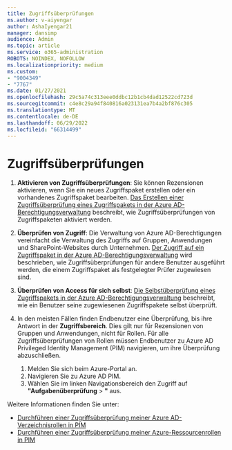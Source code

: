 ```yaml
---
title: Zugriffsüberprüfungen
ms.author: v-aiyengar
author: AshaIyengar21
manager: dansimp
audience: Admin
ms.topic: article
ms.service: o365-administration
ROBOTS: NOINDEX, NOFOLLOW
ms.localizationpriority: medium
ms.custom:
- "9004349"
- "7767"
ms.date: 01/27/2021
ms.openlocfilehash: 29c5a74c313eee0ddbc12b1cb4dad12522cd723d
ms.sourcegitcommit: c4e8c29a94f840816a023131ea7b4a2bf876c305
ms.translationtype: MT
ms.contentlocale: de-DE
ms.lasthandoff: 06/29/2022
ms.locfileid: "66314499"
---
```

# <a name="access-reviews"></a>Zugriffsüberprüfungen

1. **Aktivieren von Zugriffsüberprüfungen**: Sie können Rezensionen aktivieren, wenn Sie ein neues Zugriffspaket erstellen oder ein vorhandenes Zugriffspaket bearbeiten. [Das Erstellen einer Zugriffsüberprüfung eines Zugriffspakets in der Azure AD-Berechtigungsverwaltung](https://docs.microsoft.com/azure/active-directory/governance/entitlement-management-access-reviews-create) beschreibt, wie Zugriffsüberprüfungen von Zugriffspaketen aktiviert werden.

1. **Überprüfen von Zugriff**: Die Verwaltung von Azure AD-Berechtigungen vereinfacht die Verwaltung des Zugriffs auf Gruppen, Anwendungen und SharePoint-Websites durch Unternehmen. [Der Zugriff auf ein Zugriffspaket in der Azure AD-Berechtigungsverwaltung](https://docs.microsoft.com/azure/active-directory/governance/entitlement-management-access-reviews-create) wird beschrieben, wie Zugriffsüberprüfungen für andere Benutzer ausgeführt werden, die einem Zugriffspaket als festgelegter Prüfer zugewiesen sind.

1. **Überprüfen von Access für sich selbst**: [Die Selbstüberprüfung eines Zugriffspakets in der Azure AD-Berechtigungsverwaltung](https://docs.microsoft.com/azure/active-directory/governance/entitlement-management-access-reviews-self-review) beschreibt, wie ein Benutzer seine zugewiesenen Zugriffspakete selbst überprüft.

1. In den meisten Fällen finden Endbenutzer eine Überprüfung, bis ihre Antwort in der **Zugriffsbereich**. Dies gilt nur für Rezensionen von Gruppen und Anwendungen, nicht für Rollen. Für alle Zugriffsüberprüfungen von Rollen müssen Endbenutzer zu Azure AD Privileged Identity Management (PIM) navigieren, um ihre Überprüfung abzuschließen.

    1. Melden Sie sich beim Azure-Portal an.
    2. Navigieren Sie zu Azure AD PIM.
    3. Wählen Sie im linken Navigationsbereich den Zugriff auf **"Aufgabenüberprüfung** > **"** aus.
    
Weitere Informationen finden Sie unter:

- [Durchführen einer Zugriffsüberprüfung meiner Azure AD-Verzeichnisrollen in PIM ](https://docs.microsoft.com/azure/active-directory/privileged-identity-management/pim-how-to-perform-security-review/)
- [Durchführen einer Zugriffsüberprüfung meiner Azure-Ressourcenrollen in PIM](https://docs.microsoft.com/azure/active-directory/privileged-identity-management/pim-resource-roles-perform-access-review/)